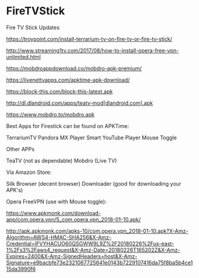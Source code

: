# FireTVStick
Fire TV Stick Updates

https://troypoint.com/install-terrarium-tv-on-fire-tv-or-fire-tv-stick/

http://www.streaming1tv.com/2017/08/how-to-install-opera-free-vpn-unlimited.html

https://mobdroappdownload.co/mobdro-apk-premium/

https://livenettvapps.com/apktime-apk-download/

https://block-this.com/block-this-latest.apk

http://dl.dlandroid.com/apps/teatv-mod[dlandroid.com].apk

https://www.mobdro.to/mobdro.apk

Best Apps for Firestick can be found on APKTime:

TerrariumTV
Pandora
MX Player
Smart YouTube Player
Mouse Toggle

Other APPs

TeaTV (not as dependable)
Mobdro (Live TV)

Via Amazon Store:

Silk Browser (decent browser)
Downloader (good for downloading your APK's)

Opera FreeVPN (use with Mouse toggle):

https://www.apkmonk.com/download-app/com.opera.vpn/5_com.opera.vpn_2018-01-10.apk/

http://apk.apkmonk.com/apks-10/com.opera.vpn_2018-01-10.apk?X-Amz-Algorithm=AWS4-HMAC-SHA256&X-Amz-Credential=IFVYHACUO60QSGWW9L9Z%2F20180226%2Fus-east-1%2Fs3%2Faws4_request&X-Amz-Date=20180226T165202Z&X-Amz-Expires=2400&X-Amz-SignedHeaders=host&X-Amz-Signature=e9bacbfe73e2321067725641e0143b7229107416da75f8ba5b4ce115da3990f6
